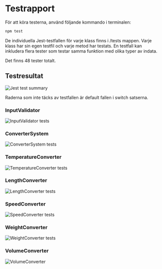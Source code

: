 # Testrapport 

För att köra testerna, använd följande kommando i terminalen:

```sh
npm test
```

De individuella Jest-testfallen för varje klass finns i /tests mappen. Varje klass har sin egen testfil och varje metod har testats. 
En testfall kan inkludera flera tester som testar samma funktion med olika typer av indata.

Det finns 48 tester totalt.

## Testresultat

![Jest test summary](testrapport-images/TestSummary.png)

Raderna som inte täcks av testfallen är default fallen i switch satserna. 

### InputValidator
![InputValidator tests](testrapport-images/InputValidator.png)

### ConverterSystem

![ConverterSystem tests](testrapport-images/ConverterSystem.png)

### TemperatureConverter

![TemperatureConverter tests](testrapport-images/TemperatureConverter.png)

### LengthConverter

![LengthConverter tests](testrapport-images/LengthConverter.png)

### SpeedConverter

![SpeedConverter tests](testrapport-images/SpeedConverter.png)

### WeightConverter

![WeightConverter tests](testrapport-images/WeightConverter.png)

### VolumeConverter

![VolumeConverter](testrapport-images/VolumeConverter.png)
